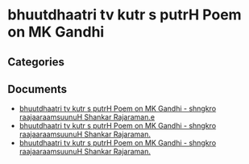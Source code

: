 # bhuutdhaatri tv kutr s putrH Poem on MK Gandhi


## Categories


## Documents
- [bhuutdhaatri tv kutr s putrH Poem on MK Gandhi - shngkro raajaaraamsuunuH Shankar Rajaraman.e](bhuutdhaatri%20tv%20kutr%20s%20putrH%20Poem%20on%20MK%20Gandhi%20-%20shngkro%20raajaaraamsuunuH%20Shankar%20Rajaraman.epub)
- [bhuutdhaatri tv kutr s putrH Poem on MK Gandhi - shngkro raajaaraamsuunuH Shankar Rajaraman.](bhuutdhaatri%20tv%20kutr%20s%20putrH%20Poem%20on%20MK%20Gandhi%20-%20shngkro%20raajaaraamsuunuH%20Shankar%20Rajaraman.pdf)
- [bhuutdhaatri tv kutr s putrH Poem on MK Gandhi - shngkro raajaaraamsuunuH Shankar Rajaraman.](bhuutdhaatri%20tv%20kutr%20s%20putrH%20Poem%20on%20MK%20Gandhi%20-%20shngkro%20raajaaraamsuunuH%20Shankar%20Rajaraman.zip)